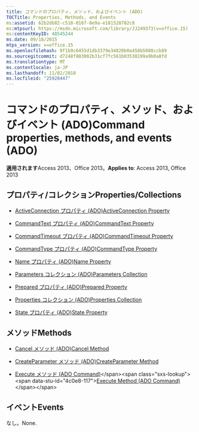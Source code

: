 ```yaml
---
title: コマンドのプロパティ、メソッド、およびイベント (ADO)
TOCTitle: Properties, Methods, and Events
ms:assetid: 62b2db82-c518-016f-8e9a-e181528782c8
ms:mtpsurl: https://msdn.microsoft.com/library/JJ249373(v=office.15)
ms:contentKeyID: 48545244
ms.date: 09/18/2015
mtps_version: v=office.15
ms.openlocfilehash: 9f1b9c6455d1db3379e34820b0a458b5080ccb89
ms.sourcegitcommit: d7248f803002b31cf7fc561b03530199a9b0a8fd
ms.translationtype: MT
ms.contentlocale: ja-JP
ms.lasthandoff: 11/02/2018
ms.locfileid: "25928447"
---
```

# <a name="command-properties-methods-and-events-ado"></a><span data-ttu-id="4c0e8-102">コマンドのプロパティ、メソッド、およびイベント (ADO)</span><span class="sxs-lookup"><span data-stu-id="4c0e8-102">Command properties, methods, and events (ADO)</span></span>


<span data-ttu-id="4c0e8-103">**適用されます**Access 2013、Office 2013。</span><span class="sxs-lookup"><span data-stu-id="4c0e8-103">**Applies to**: Access 2013, Office 2013</span></span>

## <a name="propertiescollections"></a><span data-ttu-id="4c0e8-104">プロパティ/コレクション</span><span class="sxs-lookup"><span data-stu-id="4c0e8-104">Properties/Collections</span></span>

- [<span data-ttu-id="4c0e8-105">ActiveConnection プロパティ (ADO)</span><span class="sxs-lookup"><span data-stu-id="4c0e8-105">ActiveConnection Property</span></span>](activeconnection-property-ado.md)

- [<span data-ttu-id="4c0e8-106">CommandText プロパティ (ADO)</span><span class="sxs-lookup"><span data-stu-id="4c0e8-106">CommandText Property</span></span>](commandtext-property-ado.md)

- [<span data-ttu-id="4c0e8-107">CommandTimeout プロパティ (ADO)</span><span class="sxs-lookup"><span data-stu-id="4c0e8-107">CommandTimeout Property</span></span>](commandtimeout-property-ado.md)

- [<span data-ttu-id="4c0e8-108">CommandType プロパティ (ADO)</span><span class="sxs-lookup"><span data-stu-id="4c0e8-108">CommandType Property</span></span>](commandtype-property-ado.md)

- [<span data-ttu-id="4c0e8-109">Name プロパティ (ADO)</span><span class="sxs-lookup"><span data-stu-id="4c0e8-109">Name Property</span></span>](name-property-ado.md)

- [<span data-ttu-id="4c0e8-110">Parameters コレクション (ADO)</span><span class="sxs-lookup"><span data-stu-id="4c0e8-110">Parameters Collection</span></span>](parameters-collection-ado.md)

- [<span data-ttu-id="4c0e8-111">Prepared プロパティ (ADO)</span><span class="sxs-lookup"><span data-stu-id="4c0e8-111">Prepared Property</span></span>](prepared-property-ado.md)

- [<span data-ttu-id="4c0e8-112">Properties コレクション (ADO)</span><span class="sxs-lookup"><span data-stu-id="4c0e8-112">Properties Collection</span></span>](properties-collection-ado.md)

- [<span data-ttu-id="4c0e8-113">State プロパティ (ADO)</span><span class="sxs-lookup"><span data-stu-id="4c0e8-113">State Property</span></span>](state-property-ado.md)

## <a name="methods"></a><span data-ttu-id="4c0e8-114">メソッド</span><span class="sxs-lookup"><span data-stu-id="4c0e8-114">Methods</span></span>

- [<span data-ttu-id="4c0e8-115">Cancel メソッド (ADO)</span><span class="sxs-lookup"><span data-stu-id="4c0e8-115">Cancel Method</span></span>](cancel-method-ado.md)

- [<span data-ttu-id="4c0e8-116">CreateParameter メソッド (ADO)</span><span class="sxs-lookup"><span data-stu-id="4c0e8-116">CreateParameter Method</span></span>](createparameter-method-ado.md)

- <span data-ttu-id="4c0e8-117">[Execute メソッド (ADO Command)](https://msdn.microsoft.com/library/jj248785\(v=office.15\))</span><span class="sxs-lookup"><span data-stu-id="4c0e8-117">[Execute Method (ADO Command)](https://msdn.microsoft.com/library/jj248785\(v=office.15\))</span></span>

## <a name="events"></a><span data-ttu-id="4c0e8-118">イベント</span><span class="sxs-lookup"><span data-stu-id="4c0e8-118">Events</span></span>

<span data-ttu-id="4c0e8-119">なし。</span><span class="sxs-lookup"><span data-stu-id="4c0e8-119">None.</span></span>

